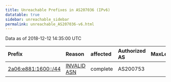 ```yaml
---
title: Unreachable Prefixes in AS207036 (IPv6)
datatable: true
sidebar: unreachable_sidebar
permalink: unreachable_AS207036-v6.html
---
```


Data as of 2018-12-12 14:35:00 UTC


<div class="datatable-begin"></div>

| Prefix                                                           | Reason                                                                                                      | affected   | Authorized AS   |   MaxLength | Anchor                                         |   unreachable /48s |
|:-----------------------------------------------------------------|:------------------------------------------------------------------------------------------------------------|:-----------|:----------------|------------:|:-----------------------------------------------|-------------------:|
| [2a06:e881:1600::/44](https://stat.ripe.net/2a06:e881:1600::/44) | [INVALID ASN](https://rpki-validator.ripe.net/announcement-preview?asn=AS207036&prefix=2a06:e881:1600::/44) | complete   | AS200753        |          48 | [RIPE](unreachable_RIPE_NCC_RPKI_Root-v6.html) |                 16 |

<div class="datatable-end"></div>